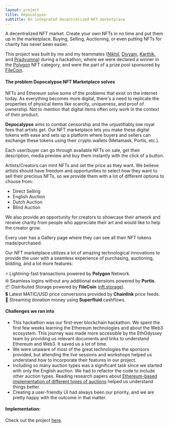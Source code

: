 ```yaml
---
layout: project
title: Depocalypse
subtitle: An integrated decentralized NFT marketplace
---
```


A decentralized NFT market. Create your own NFTs in no time and put them up in the marketplace. Buying, Selling, Auctioning, or even putting NFTs for charity has never been easier. 

This project was built by me and my teammates ([Nikhil](https://www.linkedin.com/in/nikhil-agarwal-9133811a1/), [Divyam](https://www.linkedin.com/in/divyam-agrawal-031986192/), [Karthik](https://www.linkedin.com/in/karthiksama/), and [Pradyumna](https://www.linkedin.com/in/pradyumnakrishna/)) during a hackathon, where we were declared a winner in the [Polygon](https://polygon.technology/) NFT category, and were the part of a prize pool sponsored by [FileCoin](https://filecoin.io/).

#### The problem Depocalypse NFT Marketplace solves

NFTs and Ethereum solve some of the problems that exist on the internet today. As everything becomes more digital, there's a need to replicate the properties of physical items like scarcity, uniqueness, and proof of ownership. Not to mention that digital items often only work in the context of their product.

**Depocalypse** aims to combat censorship and the unjustifiably low royal fees that artists get. Our NFT marketplace lets you make these digital tokens with ease and sets up a platform where buyers and sellers can exchange these tokens using their crypto wallets (Metamask, Portis, etc.).

Each user/buyer can go through available NFTs on sale, get their description, media preview and buy them instantly with the click of a button.

Artists/Creators can mint NFTs and set the price as they want. We believe artists should have freedom and opportunities to select how they want to sell their precious NFTs, so we provide them with a lot of different options to choose from:

- Direct Selling
- English Auction
- Dutch Auction
- Blind Auction

We also provide an opportunity for creators to showcase their artwork and receive charity from people who appreciate their art and would like to help the creator grow.

Every user has a Gallery page where they can see all their NFT tokens made/purchased.

Our NFT marketplace utilizes a lot of amazing technological innovations to provide the user with a seamless experience of purchasing, auctioning, bidding, and a lot more features:

⚡ Lightning-fast transactions powered by **Polygon** Network.  
🌐 Seamless logins without any additional extensions powered by **Portis**.  
📦 Distributed Storage powered by **FileCoin** ([nft.storage](http://nft.storage/)).  
💲 Latest MATIC/USD price conversions provided by **Chainlink** price feeds.  
🌊 Streaming donation money using **Superfluid** cashflows.  

#### Challenges we ran into

- This hackathon was our first-ever blockchain hackathon. We spent the first few weeks learning the Ethereum technologies and about the Web3 ecosystem. This journey was made more accessible by the EthOdyssey team by providing us relevant documents and links to understand Ethereum and Web3. It saved us a lot of time.
- We were unaware of most of the great technologies the sponsors provided, but attending the live sessions and workshops helped us understand how to incorporate their features in our project.
- Including so many auction types was a significant task since we started with only the English auction. We had to refactor the code to include other auction types. Reading research papers about [Ethereum-based implementation of different types of auctions](https://www.researchgate.net/publication/346581257_An_Ethereum-based_implementation_of_English_Dutch_and_First-price_sealed-bid_auctions) helped us understand things better.
- Creating a user-friendly UI had always been our priority, and we are pretty happy with the outcome in that matter.

#### Implementation:

Check out the project [here](https://devfolio.co/submissions/depocalyse-nft-market-2f57).

